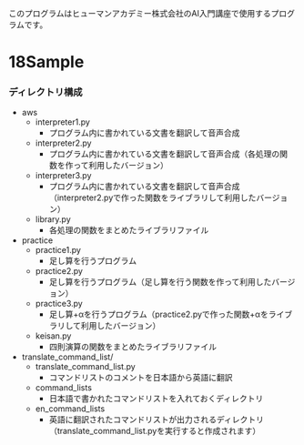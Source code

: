このプログラムはヒューマンアカデミー株式会社のAI入門講座で使用するプログラムです。

# 18Sample

### ディレクトリ構成
* aws
    * interpreter1.py
        * プログラム内に書かれている文書を翻訳して音声合成
    * interpreter2.py
        * プログラム内に書かれている文書を翻訳して音声合成（各処理の関数を作って利用したバージョン）
    * interpreter3.py
        * プログラム内に書かれている文書を翻訳して音声合成（interpreter2.pyで作った関数をライブラリして利用したバージョン）
    * library.py
        * 各処理の関数をまとめたライブラリファイル
* practice
    * practice1.py
        * 足し算を行うプログラム
    * practice2.py
        * 足し算を行うプログラム（足し算を行う関数を作って利用したバージョン）
    * practice3.py
        * 足し算+αを行うプログラム（practice2.pyで作った関数+αをライブラリして利用したバージョン）
    * keisan.py
        * 四則演算の関数をまとめたライブラリファイル
* translate_command_list/
    * translate_command_list.py
        * コマンドリストのコメントを日本語から英語に翻訳
    * command_lists
        * 日本語で書かれたコマンドリストを入れておくディレクトリ
    * en_command_lists
        * 英語に翻訳されたコマンドリストが出力されるディレクトリ（translate_command_list.pyを実行すると作成されます）
